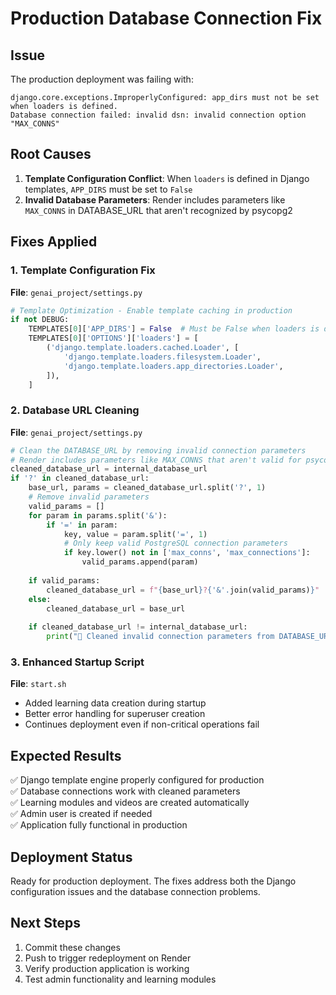 # Production Database Connection Fix

## Issue
The production deployment was failing with:
```
django.core.exceptions.ImproperlyConfigured: app_dirs must not be set when loaders is defined.
Database connection failed: invalid dsn: invalid connection option "MAX_CONNS"
```

## Root Causes
1. **Template Configuration Conflict**: When `loaders` is defined in Django templates, `APP_DIRS` must be set to `False`
2. **Invalid Database Parameters**: Render includes parameters like `MAX_CONNS` in DATABASE_URL that aren't recognized by psycopg2

## Fixes Applied

### 1. Template Configuration Fix
**File**: `genai_project/settings.py`
```python
# Template Optimization - Enable template caching in production
if not DEBUG:
    TEMPLATES[0]['APP_DIRS'] = False  # Must be False when loaders is defined
    TEMPLATES[0]['OPTIONS']['loaders'] = [
        ('django.template.loaders.cached.Loader', [
            'django.template.loaders.filesystem.Loader',
            'django.template.loaders.app_directories.Loader',
        ]),
    ]
```

### 2. Database URL Cleaning
**File**: `genai_project/settings.py`
```python
# Clean the DATABASE_URL by removing invalid connection parameters
# Render includes parameters like MAX_CONNS that aren't valid for psycopg2
cleaned_database_url = internal_database_url
if '?' in cleaned_database_url:
    base_url, params = cleaned_database_url.split('?', 1)
    # Remove invalid parameters
    valid_params = []
    for param in params.split('&'):
        if '=' in param:
            key, value = param.split('=', 1)
            # Only keep valid PostgreSQL connection parameters
            if key.lower() not in ['max_conns', 'max_connections']:
                valid_params.append(param)
    
    if valid_params:
        cleaned_database_url = f"{base_url}?{'&'.join(valid_params)}"
    else:
        cleaned_database_url = base_url
    
    if cleaned_database_url != internal_database_url:
        print("🧹 Cleaned invalid connection parameters from DATABASE_URL")
```

### 3. Enhanced Startup Script
**File**: `start.sh`
- Added learning data creation during startup
- Better error handling for superuser creation
- Continues deployment even if non-critical operations fail

## Expected Results
✅ Django template engine properly configured for production  
✅ Database connections work with cleaned parameters  
✅ Learning modules and videos are created automatically  
✅ Admin user is created if needed  
✅ Application fully functional in production  

## Deployment Status
Ready for production deployment. The fixes address both the Django configuration issues and the database connection problems.

## Next Steps
1. Commit these changes
2. Push to trigger redeployment on Render
3. Verify production application is working
4. Test admin functionality and learning modules